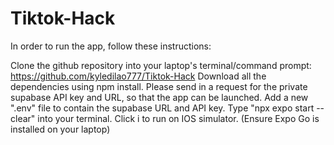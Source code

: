 # Tiktok-Hack
In order to run the app, follow these instructions:

Clone the github repository into your laptop's terminal/command prompt: https://github.com/kyledilao777/Tiktok-Hack
Download all the dependencies using npm install.
Please send in a request for the private supabase API key and URL, so that the app can be launched.
Add a new ".env" file to contain the supabase URL and API key.
Type "npx expo start --clear" into your terminal.
Click i to run on IOS simulator. (Ensure Expo Go is installed on your laptop)
